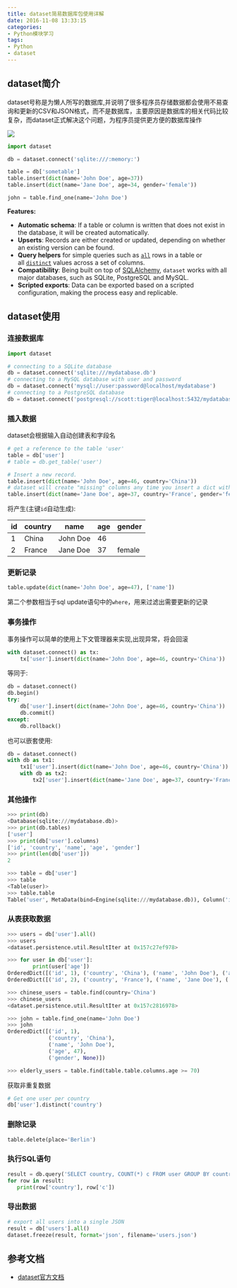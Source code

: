 ```yaml
---
title: dataset简易数据库包使用详解
date: 2016-11-08 13:33:15
categories: 
- Python模块学习
tags:
- Python
- dataset
---
```


## dataset简介

dataset号称是为懒人所写的数据库,并说明了很多程序员存储数据都会使用不易查询和更新的CSV和JSON格式，而不是数据库，主要原因是数据库的相关代码比较复杂，而dataset正式解决这个问题，为程序员提供更方便的数据库操作

![](https://dataset.readthedocs.io/en/latest/_static/dataset-logo.png)

```python
import dataset

db = dataset.connect('sqlite:///:memory:')

table = db['sometable']
table.insert(dict(name='John Doe', age=37))
table.insert(dict(name='Jane Doe', age=34, gender='female'))

john = table.find_one(name='John Doe')
```

<!-- more -->

**Features:**

- **Automatic schema**: If a table or column is written that does not exist in the database, it will be created automatically.
- **Upserts**: Records are either created or updated, depending on whether an existing version can be found.
- **Query helpers** for simple queries such as [`all`](https://dataset.readthedocs.io/en/latest/api.html#dataset.Table.all) rows in a table or all [`distinct`](https://dataset.readthedocs.io/en/latest/api.html#dataset.Table.distinct) values across a set of columns.
- **Compatibility**: Being built on top of [SQLAlchemy](http://www.sqlalchemy.org/), `dataset` works with all major databases, such as SQLite, PostgreSQL and MySQL.
- **Scripted exports**: Data can be exported based on a scripted configuration, making the process easy and replicable.

## dataset使用

### 连接数据库

```python
import dataset

# connecting to a SQLite database
db = dataset.connect('sqlite:///mydatabase.db')
# connecting to a MySQL database with user and password
db = dataset.connect('mysql://user:password@localhost/mydatabase')
# connecting to a PostgreSQL database
db = dataset.connect('postgresql://scott:tiger@localhost:5432/mydatabase')
```

### 插入数据

dataset会根据输入自动创建表和字段名

```python
# get a reference to the table 'user'
table = db['user']
# table = db.get_table('user')

# Insert a new record.
table.insert(dict(name='John Doe', age=46, country='China'))
# dataset will create "missing" columns any time you insert a dict with an unknown key
table.insert(dict(name='Jane Doe', age=37, country='France', gender='female'))
```

将产生(主键`id`自动生成):

| id   | country | name     | age  | gender |
| ---- | ------- | -------- | ---- | ------ |
| 1    | China   | John Doe | 46   |        |
| 2    | France  | Jane Doe | 37   | female |

### 更新记录

```python
table.update(dict(name='John Doe', age=47), ['name'])
```

第二个参数相当于sql update语句中的`where`，用来过滤出需要更新的记录

### 事务操作

事务操作可以简单的使用上下文管理器来实现,出现异常，将会回滚

```python
with dataset.connect() as tx:
    tx['user'].insert(dict(name='John Doe', age=46, country='China'))
```

等同于:

```python
db = dataset.connect()
db.begin()
try:
    db['user'].insert(dict(name='John Doe', age=46, country='China'))
    db.commit()
except:
    db.rollback()
```

也可以嵌套使用:

```python
db = dataset.connect()
with db as tx1:
    tx1['user'].insert(dict(name='John Doe', age=46, country='China'))
    with db as tx2:
        tx2['user'].insert(dict(name='Jane Doe', age=37, country='France', gender='female'))
```

### 其他操作

```python
>>> print(db)
<Database(sqlite:///mydatabase.db)>
>>> print(db.tables)
['user']
>>> print(db['user'].columns)
['id', 'country', 'name', 'age', 'gender']
>>> print(len(db['user']))
2

>>> table = db['user']
>>> table
<Table(user)>
>>> table.table
Table('user', MetaData(bind=Engine(sqlite:///mydatabase.db)), Column('id', INTEGER(), table=<user>, primary_key=True, nullable=False), Column('country', TEXT(), table=<user>), Column('name', TEXT(), table=<user>), Column('age', INTEGER(), table=<user>), Column('gender', TEXT(), table=<user>), schema=None)
```

### 从表获取数据

```python
>>> users = db['user'].all()
>>> users
<dataset.persistence.util.ResultIter at 0x157c27ef978>

>>> for user in db['user']:
        print(user['age'])
OrderedDict([('id', 1), ('country', 'China'), ('name', 'John Doe'), ('age', 47), ('gender', None)])
OrderedDict([('id', 2), ('country', 'France'), ('name', 'Jane Doe'), ('age', 37), ('gender', 'female')])

>>> chinese_users = table.find(country='China')
>>> chinese_users
<dataset.persistence.util.ResultIter at 0x157c2816978>

>>> john = table.find_one(name='John Doe')
>>> john
OrderedDict([('id', 1),
             ('country', 'China'),
             ('name', 'John Doe'),
             ('age', 47),
             ('gender', None)])

>>> elderly_users = table.find(table.table.columns.age >= 70)
```

获取非重复数据

```python
# Get one user per country
db['user'].distinct('country')
```

### 删除记录

```python
table.delete(place='Berlin')
```

### 执行SQL语句

```python
result = db.query('SELECT country, COUNT(*) c FROM user GROUP BY country')
for row in result:
   print(row['country'], row['c'])
```

### 导出数据

```python
# export all users into a single JSON
result = db['users'].all()
dataset.freeze(result, format='json', filename='users.json')
```

## 参考文档

- [dataset官方文档](https://dataset.readthedocs.io/en/latest/)
